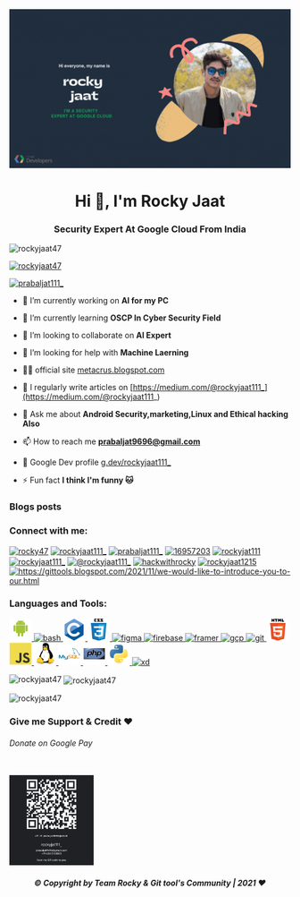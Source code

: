 <img src="Prabal%20jaat.gif">
<h1 align="center">Hi 👋, I'm Rocky Jaat</h1>
<h3 align="center">Security Expert At Google Cloud From India</h3>

<p align="left"> <img src="https://komarev.com/ghpvc/?username=rockyjaat47&label=Profile%20views&color=0e75b6&style=flat" alt="rockyjaat47" /> </p>

<p align="left"> <a href="https://github.com/ryo-ma/github-profile-trophy"><img src="https://github-profile-trophy.vercel.app/?username=rockyjaat47" alt="rockyjaat47" /></a> </p>

<p align="left"> <a href="https://twitter.com/prabaljat111_" target="blank"><img src="https://img.shields.io/twitter/follow/prabaljat111_?logo=twitter&style=for-the-badge" alt="prabaljat111_" /></a> </p>

- 🔭 I’m currently working on **AI for my PC**

- 🌱 I’m currently learning **OSCP In Cyber Security Field**

- 👯 I’m looking to collaborate on **AI Expert**

- 🤝 I’m looking for help with **Machine Laerning**

- 👨‍💻 official site [metacrus.blogspot.com](metacrus.blogspot.com)

- 📝 I regularly write articles on [https://medium.com/@rockyjaat111_](https://medium.com/@rockyjaat111_)

- 💬 Ask me about **Android Security,marketing,Linux and Ethical hacking Also**

- 📫 How to reach me **prabaljat9696@gmail.com**

- 📄 Google Dev profile [g.dev/rockyjaat111_](g.dev/rockyjaat111_)

- ⚡ Fun fact **I think I'm funny 🐱**

### Blogs posts
<!-- BLOG-POST-LIST:START -->
<!-- BLOG-POST-LIST:END -->

<h3 align="left">Connect with me:</h3>
<p align="left">
<a href="https://codepen.io/rocky47" target="blank"><img align="center" src="https://raw.githubusercontent.com/rahuldkjain/github-profile-readme-generator/master/src/images/icons/Social/codepen.svg" alt="rocky47" height="30" width="40" /></a>
<a href="https://dev.to/rockyjaat111_" target="blank"><img align="center" src="https://raw.githubusercontent.com/rahuldkjain/github-profile-readme-generator/master/src/images/icons/Social/devto.svg" alt="rockyjaat111_" height="30" width="40" /></a>
<a href="https://twitter.com/prabaljat111_" target="blank"><img align="center" src="https://raw.githubusercontent.com/rahuldkjain/github-profile-readme-generator/master/src/images/icons/Social/twitter.svg" alt="prabaljat111_" height="30" width="40" /></a>
<a href="https://stackoverflow.com/users/16957203" target="blank"><img align="center" src="https://raw.githubusercontent.com/rahuldkjain/github-profile-readme-generator/master/src/images/icons/Social/stack-overflow.svg" alt="16957203" height="30" width="40" /></a>
<a href="https://fb.com/rockyjat111" target="blank"><img align="center" src="https://raw.githubusercontent.com/rahuldkjain/github-profile-readme-generator/master/src/images/icons/Social/facebook.svg" alt="rockyjat111" height="30" width="40" /></a>
<a href="https://instagram.com/rockyjaat111_" target="blank"><img align="center" src="https://raw.githubusercontent.com/rahuldkjain/github-profile-readme-generator/master/src/images/icons/Social/instagram.svg" alt="rockyjaat111_" height="30" width="40" /></a>
<a href="https://medium.com/@rockyjaat111_" target="blank"><img align="center" src="https://raw.githubusercontent.com/rahuldkjain/github-profile-readme-generator/master/src/images/icons/Social/medium.svg" alt="@rockyjaat111_" height="30" width="40" /></a>
<a href="https://www.youtube.com/c/hackwithrocky" target="blank"><img align="center" src="https://raw.githubusercontent.com/rahuldkjain/github-profile-readme-generator/master/src/images/icons/Social/youtube.svg" alt="hackwithrocky" height="30" width="40" /></a>
<a href="https://auth.geeksforgeeks.org/user/rockyjaat1215" target="blank"><img align="center" src="https://raw.githubusercontent.com/rahuldkjain/github-profile-readme-generator/master/src/images/icons/Social/geeks-for-geeks.svg" alt="rockyjaat1215" height="30" width="40" /></a>
<a href="/https://gittools.blogspot.com/2021/11/we-would-like-to-introduce-you-to-our.html" target="blank"><img align="center" src="https://raw.githubusercontent.com/rahuldkjain/github-profile-readme-generator/master/src/images/icons/Social/rss.svg" alt="https://gittools.blogspot.com/2021/11/we-would-like-to-introduce-you-to-our.html" height="30" width="40" /></a>
</p>

<h3 align="left">Languages and Tools:</h3>
<p align="left"> <a href="https://developer.android.com" target="_blank" rel="noreferrer"> <img src="https://raw.githubusercontent.com/devicons/devicon/master/icons/android/android-original-wordmark.svg" alt="android" width="40" height="40"/> </a> <a href="https://www.gnu.org/software/bash/" target="_blank" rel="noreferrer"> <img src="https://www.vectorlogo.zone/logos/gnu_bash/gnu_bash-icon.svg" alt="bash" width="40" height="40"/> </a> <a href="https://www.cprogramming.com/" target="_blank" rel="noreferrer"> <img src="https://raw.githubusercontent.com/devicons/devicon/master/icons/c/c-original.svg" alt="c" width="40" height="40"/> </a> <a href="https://www.w3schools.com/css/" target="_blank" rel="noreferrer"> <img src="https://raw.githubusercontent.com/devicons/devicon/master/icons/css3/css3-original-wordmark.svg" alt="css3" width="40" height="40"/> </a> <a href="https://www.figma.com/" target="_blank" rel="noreferrer"> <img src="https://www.vectorlogo.zone/logos/figma/figma-icon.svg" alt="figma" width="40" height="40"/> </a> <a href="https://firebase.google.com/" target="_blank" rel="noreferrer"> <img src="https://www.vectorlogo.zone/logos/firebase/firebase-icon.svg" alt="firebase" width="40" height="40"/> </a> <a href="https://www.framer.com/" target="_blank" rel="noreferrer"> <img src="https://www.vectorlogo.zone/logos/framer/framer-icon.svg" alt="framer" width="40" height="40"/> </a> <a href="https://cloud.google.com" target="_blank" rel="noreferrer"> <img src="https://www.vectorlogo.zone/logos/google_cloud/google_cloud-icon.svg" alt="gcp" width="40" height="40"/> </a> <a href="https://git-scm.com/" target="_blank" rel="noreferrer"> <img src="https://www.vectorlogo.zone/logos/git-scm/git-scm-icon.svg" alt="git" width="40" height="40"/> </a> <a href="https://www.w3.org/html/" target="_blank" rel="noreferrer"> <img src="https://raw.githubusercontent.com/devicons/devicon/master/icons/html5/html5-original-wordmark.svg" alt="html5" width="40" height="40"/> </a> <a href="https://developer.mozilla.org/en-US/docs/Web/JavaScript" target="_blank" rel="noreferrer"> <img src="https://raw.githubusercontent.com/devicons/devicon/master/icons/javascript/javascript-original.svg" alt="javascript" width="40" height="40"/> </a> <a href="https://www.linux.org/" target="_blank" rel="noreferrer"> <img src="https://raw.githubusercontent.com/devicons/devicon/master/icons/linux/linux-original.svg" alt="linux" width="40" height="40"/> </a> <a href="https://www.mysql.com/" target="_blank" rel="noreferrer"> <img src="https://raw.githubusercontent.com/devicons/devicon/master/icons/mysql/mysql-original-wordmark.svg" alt="mysql" width="40" height="40"/> </a> <a href="https://www.php.net" target="_blank" rel="noreferrer"> <img src="https://raw.githubusercontent.com/devicons/devicon/master/icons/php/php-original.svg" alt="php" width="40" height="40"/> </a> <a href="https://www.python.org" target="_blank" rel="noreferrer"> <img src="https://raw.githubusercontent.com/devicons/devicon/master/icons/python/python-original.svg" alt="python" width="40" height="40"/> </a> <a href="https://www.adobe.com/products/xd.html" target="_blank" rel="noreferrer"> <img src="https://cdn.worldvectorlogo.com/logos/adobe-xd.svg" alt="xd" width="40" height="40"/> </a> </p>

<p><img align="left" src="https://github-readme-stats.vercel.app/api/top-langs?username=rockyjaat47&show_icons=true&locale=en&layout=compact" alt="rockyjaat47" /></p>

<p>&nbsp;<img align="center" src="https://github-readme-stats.vercel.app/api?username=rockyjaat47&show_icons=true&locale=en" alt="rockyjaat47" /></p>

<p><img align="center" src="https://github-readme-streak-stats.herokuapp.com/?user=rockyjaat47&" alt="rockyjaat47" /></p>

### Give me Support & Credit ❤️ 
<h6> Donate on Google Pay </h6> <br> <img src="Screenshot_2021_11_25_23_58_23_83_4336b74596784d9a2aa81f87c2016f50.jpg" width="30%" ><br>
<div style="text-align:center">
<h5> © Copyright by Team Rocky & Git tool's Community | 2021 ❤️ <h5>
  </div>

